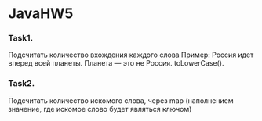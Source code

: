 # JavaHW5

### Task1. 
Подсчитать количество вхождения каждого слова
Пример:
Россия идет вперед всей планеты. Планета — это не Россия.
toLowerCase().

### Task2.
Подсчитать количество искомого слова, через map (наполнением значение, где искомое слово будет являться ключом)
